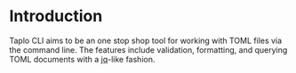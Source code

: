 # Introduction

Taplo CLI aims to be an one stop shop tool for working with TOML files via the command line. The features include validation, formatting, and querying TOML documents with a [jq](https://stedolan.github.io/jq/)-like fashion.
